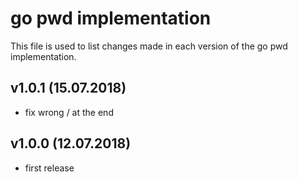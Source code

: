 # go pwd implementation

This file is used to list changes made in each version of the go pwd implementation.

## v1.0.1 (15.07.2018)

- fix wrong / at the end

## v1.0.0 (12.07.2018)

- first release 
